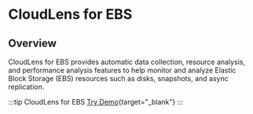 # CloudLens for EBS

## Overview

CloudLens for EBS provides automatic data collection, resource analysis, and performance analysis features to help monitor and analyze Elastic Block Storage (EBS) resources such as disks, snapshots, and async replication.

:::tip CloudLens for EBS
[Try Demo](/en/playground/demo.html?dest=/lognext/app/ebs_lens%3Fresource=/overview/project/aliyun-product-data-1819385687343877-cn-hangzhou/logstore/ebs_disk_metric/dashboardtemplate/ebs-overview){target="_blank"}
:::
